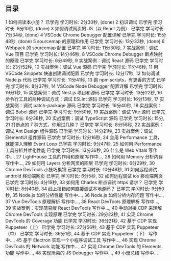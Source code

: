 ## 目录

1 如何阅读本小册？ 已学完 学习时长: 2分30秒, (done)
2 初识调试 已学完 学习时长: 8分10秒, (done)
3 如何调试网页的 JS（以 React 为例） 已学完 学习时长: 7分34秒, (done)
4 VSCode Chrome Debugger 配置详解 已学完 学习时长: 15分48秒, (done)
5 sourcemap 的原理和作用 已学完 学习时长: 13分33秒, (done)
6 Webpack 的 sourcemap 配置 已学完 学习时长: 11分30秒, 
7 实战案例：调试 Vue 项目 已学完 学习时长: 14分46秒, 
8 VSCode Chrome Debugger 断点映射的原理 已学完 学习时长: 6分49秒, 
9 实战案例：调试 React 源码 已学完 学习时长: 23分52秒, 
10 实战案例：调试 Vue 源码 已学完 学习时长: 11分46秒, 
11 用 VSCode Snippets 快速创建调试配置 已学完 学习时长: 
12分17秒, 
12 如何调试 Node.js 代码 已学完 学习时长: 11分41秒, 
13 跑 npm scripts，有更香的方式 已学完 学习时长: 8分37秒, 
14 VSCode Node Debugger 配置详解 已学完 学习时长: 19分1秒, 
15 实战案例：调试 Nest.js 项目和源码 已学完 学习时长: 13分22秒, 
16 命令行工具的两种调试方式：调试 ESLint 源码 已学完 学习时长: 16分13秒, 
17 实战案例：调试 patch-package 源码 已学完 学习时长: 16分40秒, 
18 实战案例：调试 Babel 源码 已学完 学习时长: 9分50秒, 
19 实战案例：调试 Vite 源码 已学完 学习时长: 6分38秒, 
20 实战案例：调试 TypeScript 源码 已学完 学习时长: 15分, 
21 打断点的 7 种方式，你用过几种？ 已学完 学习时长: 8分58秒, 
22 实战案例：调试 Ant Design 组件源码 已学完 学习时长: 14分21秒, 
23 实战案例：调试 ElementUI 组件源码 已学完 学习时长: 12分16秒, 
24 会用 Performance 工具，就能深入理解 Event Loop 已学完 学习时长: 9分47秒, 25 如何用 Performance 工具分析并优化性能 已学完 学习时长: 13分36秒, 
26 什么是 Web Vitals 写作中..., 
27 LightHouse 工具的作用和原理 写作中..., 
28 如何用 Memory 分析内存 写作中..., 
29 如何用 Layers 分析网页的图层 已学完 学习时长: 6分29秒, 
30 Chrome DevTools 小技巧集锦 已学完 学习时长: 10分48秒, 
31 如何远程调试 android 移动端网页 已学完 学习时长: 6分5秒, 
32 如何远程调试 ios 移动端网页 已学完 学习时长: 4分19秒, 
33 如何用 Charles 断点调试 https 请求？ 已学完 学习时长: 8分40秒, 
34 线上报错如何直接调试本地源码？ 已学完 学习时长: 9分50秒, 
35 Node.js 如何分析性能 写作中..., 
36 Node.js 如何分析内存问题 写作中..., 
37 Vue DevTools 原理解析 写作中..., 
38 React DevTools 原理解析 写作中..., 
39 实战案例：实现简易版 React DevTools 写作中..., 
40 手动对接 CDP 来理解 Chrome DevTools 实现原理 已学完 学习时长: 29分22秒, 41 实现 Chrome DevTools 的 Coverage 功能 已学完 学习时长: 36分21秒, 
42 基于 CDP 实现 Puppeteer（上） 已学完 学习时长: 27分56秒, 
43 基于 CDP 实现 Puppeteer（中） 已学完 学习时长: 36分1秒, 
44 基于 CDP 实现 Puppeteer（下） 写作中..., 
45 基于 Electron 实现一个小程序调试工具 写作中..., 
46 实现 Chrome DevTools 的 Network 功能 写作中..., 
47 实现 Chrome DevTools 的 Elements 功能 写作中..., 
48 实现简易的 JS Debugger 写作中..., 
49 小册总结 写作中...